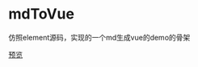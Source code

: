 # mdToVue


仿照element源码，实现的一个md生成vue的demo的骨架

[预览](https://nifan950624.github.io/md2vue/index.html)

